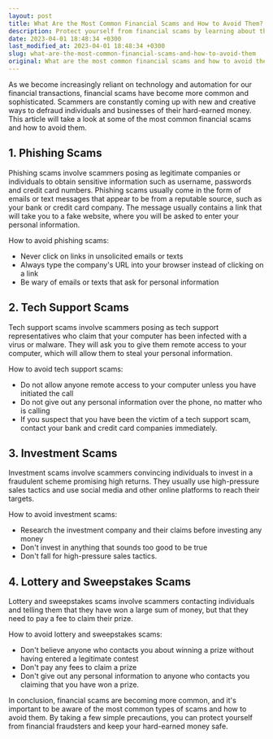 ```yaml
---
layout: post
title: What Are the Most Common Financial Scams and How to Avoid Them?
description: Protect yourself from financial scams by learning about the most common types and how to avoid them. Read on for tips and advice on staying safe from financial fraudsters.
date: 2023-04-01 18:48:34 +0300
last_modified_at: 2023-04-01 18:48:34 +0300
slug: what-are-the-most-common-financial-scams-and-how-to-avoid-them
original: What are the most common financial scams and how to avoid them?
---
```

As we become increasingly reliant on technology and automation for our financial transactions, financial scams have become more common and sophisticated. Scammers are constantly coming up with new and creative ways to defraud individuals and businesses of their hard-earned money. This article will take a look at some of the most common financial scams and how to avoid them.

## 1. Phishing Scams

Phishing scams involve scammers posing as legitimate companies or individuals to obtain sensitive information such as username, passwords and credit card numbers. Phishing scams usually come in the form of emails or text messages that appear to be from a reputable source, such as your bank or credit card company. The message usually contains a link that will take you to a fake website, where you will be asked to enter your personal information.

How to avoid phishing scams:
- Never click on links in unsolicited emails or texts
- Always type the company's URL into your browser instead of clicking on a link
- Be wary of emails or texts that ask for personal information

## 2. Tech Support Scams

Tech support scams involve scammers posing as tech support representatives who claim that your computer has been infected with a virus or malware. They will ask you to give them remote access to your computer, which will allow them to steal your personal information.

How to avoid tech support scams:
- Do not allow anyone remote access to your computer unless you have initiated the call
- Do not give out any personal information over the phone, no matter who is calling
- If you suspect that you have been the victim of a tech support scam, contact your bank and credit card companies immediately.

## 3. Investment Scams

Investment scams involve scammers convincing individuals to invest in a fraudulent scheme promising high returns. They usually use high-pressure sales tactics and use social media and other online platforms to reach their targets.

How to avoid investment scams:
- Research the investment company and their claims before investing any money
- Don't invest in anything that sounds too good to be true
- Don't fall for high-pressure sales tactics.

## 4. Lottery and Sweepstakes Scams

Lottery and sweepstakes scams involve scammers contacting individuals and telling them that they have won a large sum of money, but that they need to pay a fee to claim their prize.

How to avoid lottery and sweepstakes scams:
- Don't believe anyone who contacts you about winning a prize without having entered a legitimate contest
- Don't pay any fees to claim a prize
- Don't give out any personal information to anyone who contacts you claiming that you have won a prize.

In conclusion, financial scams are becoming more common, and it's important to be aware of the most common types of scams and how to avoid them. By taking a few simple precautions, you can protect yourself from financial fraudsters and keep your hard-earned money safe.